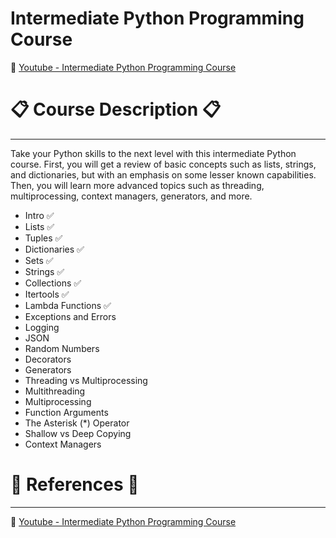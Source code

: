 # Intermediate Python Programming Course

:link: [Youtube - Intermediate Python Programming Course]([link](https://www.youtube.com/watch?v=HGOBQPFzWKo&t))

# :clipboard: Course Description :clipboard:
---

Take your Python skills to the next level with this intermediate Python course. First, you will get a review of basic concepts such as lists, strings, and dictionaries, but with an emphasis on some lesser known capabilities. Then, you will learn more advanced topics such as threading, multiprocessing, context managers, generators, and more.

* Intro :white_check_mark:
* Lists :white_check_mark:
* Tuples :white_check_mark:
* Dictionaries :white_check_mark:
* Sets :white_check_mark:
* Strings :white_check_mark:
* Collections :white_check_mark:
* Itertools :white_check_mark:
* Lambda Functions :white_check_mark:
* Exceptions and Errors
* Logging
* JSON
* Random Numbers
* Decorators
* Generators
* Threading vs Multiprocessing
* Multithreading
* Multiprocessing
* Function Arguments
* The Asterisk (*) Operator
* Shallow vs Deep Copying
* Context Managers




# :page_facing_up: References :page_facing_up:
--- 
:link: [Youtube - Intermediate Python Programming Course]([link](https://www.youtube.com/watch?v=HGOBQPFzWKo&t))

  